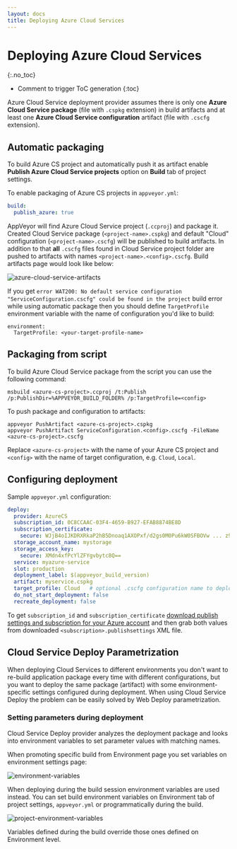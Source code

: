 ```yaml
---
layout: docs
title: Deploying Azure Cloud Services
---
```


<!-- markdownlint-disable MD022 MD032 -->
# Deploying Azure Cloud Services
{:.no_toc}

* Comment to trigger ToC generation
{:toc}
<!-- markdownlint-enable MD022 MD032 -->

Azure Cloud Service deployment provider assumes there is only one **Azure Cloud Service package** (file with `.cspkg` extension) in build artifacts and at least one **Azure Cloud Service configuration** artifact (file with `.cscfg` extension).


## Automatic packaging

To build Azure CS project and automatically push it as artifact enable **Publish Azure Cloud Service projects** option on **Build** tab of project settings.

To enable packaging of Azure CS projects in `appveyor.yml`:

```yaml
build:
  publish_azure: true
```

AppVeyor will find Azure Cloud Service project (`.ccproj`) and package it. Created Cloud Service package (`<project-name>.cspkg`) and default "Cloud" configuration (`<project-name>.cscfg`) will be published to build artifacts. In addition to that **all** `.cscfg` files found in Cloud Service project folder are pushed to artifacts with names `<project-name>.<config>.cscfg`. Build artifacts page would look like below:

![azure-cloud-service-artifacts](/assets/img/docs/azure-cloud-service-artifacts.png)

If you get `error WAT200: No default service configuration "ServiceConfiguration.cscfg" could be found in the project`
build error while using automatic package then you should define `TargetProfile`
environment variable with the name of configuration you'd like to build:

    environment:
      TargetProfile: <your-target-profile-name>


## Packaging from script

To build Azure Cloud Service package from the script you can use the following command:

    msbuild <azure-cs-project>.ccproj /t:Publish /p:PublishDir=%APPVEYOR_BUILD_FOLDER% /p:TargetProfile=<config>

To push package and configuration to artifacts:

    appveyor PushArtifact <azure-cs-project>.cspkg
    appveyor PushArtifact ServiceConfiguration.<config>.cscfg -FileName <azure-cs-project>.cscfg

Replace `<azure-cs-project>` with the name of your Azure CS project and `<config>`
with the name of target configuration, e.g. `Cloud`, `Local`.


## Configuring deployment

Sample `appveyor.yml` configuration:

```yaml
deploy:
  provider: AzureCS
  subscription_id: 0C8CCAAC-03F4-4659-B927-EFAB8874BE8D
  subscription_certificate:
    secure: WJjB4oIJKDRXRkaP2hB5Dnoaq1AXOPxf/d2gs0M0Pu6kW0SFBOVw ... z9SVqWcnozkHxylgwaaFA==
  storage_account_name: mystorage
  storage_access_key:
    secure: XMdn4xfPcYlZFYgvbytc8Q==
  service: myazure-service
  slot: production
  deployment_label: $(appveyor_build_version)
  artifact: myservice.cspkg
  target_profile: Cloud   # optional .cscfg configuration name to deploy with
  do_not_start_deployment: false
  recreate_deployment: false
```

To get `subscription_id` and `subscription_certificate` [download publish settings and subscription for your Azure account](https://manage.windowsazure.com/publishsettings)
and then grab both values from downloaded `<subscription>.publishsettings` XML file.


## Cloud Service Deploy Parametrization

When deploying Cloud Services to different environments you don't want to re-build application package every time with different configurations, but you want to deploy the same package (artifact) with some environment-specific settings configured during deployment. When using Cloud Service Deploy the problem can be easily solved by Web Deploy parametrization.

### Setting parameters during deployment

Cloud Service Deploy provider analyzes the deployment package and looks into environment variables to set parameter values with matching names.

When promoting specific build from Environment page you set variables on environment settings page:

![environment-variables](/assets/img/docs/deployment/web-deploy/environment-variables.png)

When deploying during the build session environment variables are used instead. You can set build environment variables on Environment tab of project settings, `appveyor.yml` or programmatically during the build.

![project-environment-variables](/assets/img/docs/deployment/web-deploy/project-environment-variables.png)

Variables defined during the build override those ones defined on Environment level.
